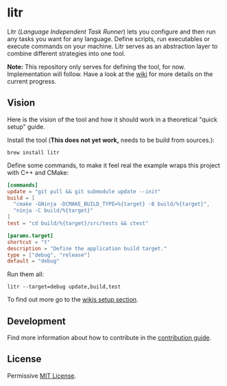 # litr

Litr (_Language Independent Task Runner_) lets you configure and then run any tasks you want for any language. Define scripts, run executables or execute commands on your machine. Litr serves as an abstraction layer to combine different strategies into one tool.

**Note:** This repository only serves for defining the tool, for now. Implementation will follow. Have a look at the [wiki](https://github.com/krieselreihe/litr/wiki) for more details on the current progress.

## Vision

Here is the vision of the tool and how it should work in a theoretical "quick setup" guide.

Install the tool (**This does not yet work,** needs to be build from sources.):

```shell script
brew install litr
```

Define some commands, to make it feel real the example wraps this project with C++ and CMake:

```toml
[commands]
update = "git pull && git submodule update --init"
build = [
  "cmake -GNinja -DCMAKE_BUILD_TYPE=%{target} -B build/%{target}",
  "ninja -C build/%{target}"
]
test = "cd build/%{target}/src/tests && ctest"

[params.target]
shortcut = "t"
description = "Define the application build target."
type = ["debug", "release"]
default = "debug"
```

Run them all:

```shell script
litr --target=debug update,build,test
```

To find out more go to the [wikis setup section](https://github.com/krieselreihe/litr/wiki/Setup).

## Development

Find more information about how to contribute in the [contribution guide](CONTRIBUTING.md).

## License

Permissive [MIT License](LICENSE).
